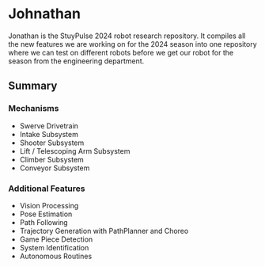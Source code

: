 # Johnathan

Jonathan is the StuyPulse 2024 robot research repository. It compiles all the new features we are working on for the 2024 season into one repository where we can test on different robots before we get our robot for the season from the engineering department. 

## Summary

### Mechanisms

- Swerve Drivetrain
- Intake Subsystem
- Shooter Subsystem
- Lift / Telescoping Arm Subsystem
- Climber Subsystem
- Conveyor Subsystem

### Additional Features

- Vision Processing
- Pose Estimation
- Path Following
- Trajectory Generation with PathPlanner and Choreo
- Game Piece Detection
- System Identification
- Autonomous Routines
